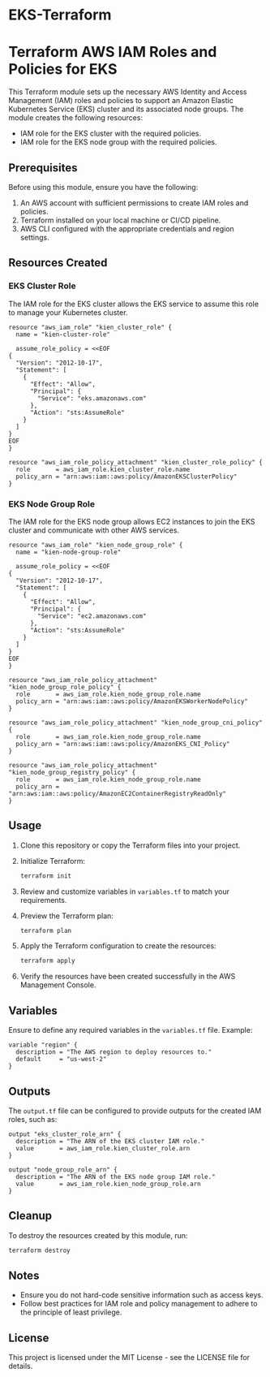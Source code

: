# EKS-Terraform

# Terraform AWS IAM Roles and Policies for EKS

This Terraform module sets up the necessary AWS Identity and Access Management (IAM) roles and policies to support an Amazon Elastic Kubernetes Service (EKS) cluster and its associated node groups. The module creates the following resources:

- IAM role for the EKS cluster with the required policies.
- IAM role for the EKS node group with the required policies.

## Prerequisites

Before using this module, ensure you have the following:

1. An AWS account with sufficient permissions to create IAM roles and policies.
2. Terraform installed on your local machine or CI/CD pipeline.
3. AWS CLI configured with the appropriate credentials and region settings.

## Resources Created

### EKS Cluster Role

The IAM role for the EKS cluster allows the EKS service to assume this role to manage your Kubernetes cluster.

```hcl
resource "aws_iam_role" "kien_cluster_role" {
  name = "kien-cluster-role"

  assume_role_policy = <<EOF
{
  "Version": "2012-10-17",
  "Statement": [
    {
      "Effect": "Allow",
      "Principal": {
        "Service": "eks.amazonaws.com"
      },
      "Action": "sts:AssumeRole"
    }
  ]
}
EOF
}

resource "aws_iam_role_policy_attachment" "kien_cluster_role_policy" {
  role       = aws_iam_role.kien_cluster_role.name
  policy_arn = "arn:aws:iam::aws:policy/AmazonEKSClusterPolicy"
}
```

### EKS Node Group Role

The IAM role for the EKS node group allows EC2 instances to join the EKS cluster and communicate with other AWS services.

```hcl
resource "aws_iam_role" "kien_node_group_role" {
  name = "kien-node-group-role"

  assume_role_policy = <<EOF
{
  "Version": "2012-10-17",
  "Statement": [
    {
      "Effect": "Allow",
      "Principal": {
        "Service": "ec2.amazonaws.com"
      },
      "Action": "sts:AssumeRole"
    }
  ]
}
EOF
}

resource "aws_iam_role_policy_attachment" "kien_node_group_role_policy" {
  role       = aws_iam_role.kien_node_group_role.name
  policy_arn = "arn:aws:iam::aws:policy/AmazonEKSWorkerNodePolicy"
}

resource "aws_iam_role_policy_attachment" "kien_node_group_cni_policy" {
  role       = aws_iam_role.kien_node_group_role.name
  policy_arn = "arn:aws:iam::aws:policy/AmazonEKS_CNI_Policy"
}

resource "aws_iam_role_policy_attachment" "kien_node_group_registry_policy" {
  role       = aws_iam_role.kien_node_group_role.name
  policy_arn = "arn:aws:iam::aws:policy/AmazonEC2ContainerRegistryReadOnly"
}
```

## Usage

1. Clone this repository or copy the Terraform files into your project.
2. Initialize Terraform:

   ```bash
   terraform init
   ```

3. Review and customize variables in `variables.tf` to match your requirements.
4. Preview the Terraform plan:

   ```bash
   terraform plan
   ```

5. Apply the Terraform configuration to create the resources:

   ```bash
   terraform apply
   ```

6. Verify the resources have been created successfully in the AWS Management Console.

## Variables

Ensure to define any required variables in the `variables.tf` file. Example:

```hcl
variable "region" {
  description = "The AWS region to deploy resources to."
  default     = "us-west-2"
}
```

## Outputs

The `output.tf` file can be configured to provide outputs for the created IAM roles, such as:

```hcl
output "eks_cluster_role_arn" {
  description = "The ARN of the EKS cluster IAM role."
  value       = aws_iam_role.kien_cluster_role.arn
}

output "node_group_role_arn" {
  description = "The ARN of the EKS node group IAM role."
  value       = aws_iam_role.kien_node_group_role.arn
}
```

## Cleanup

To destroy the resources created by this module, run:

```bash
terraform destroy
```

## Notes

- Ensure you do not hard-code sensitive information such as access keys.
- Follow best practices for IAM role and policy management to adhere to the principle of least privilege.

## License

This project is licensed under the MIT License - see the LICENSE file for details.


